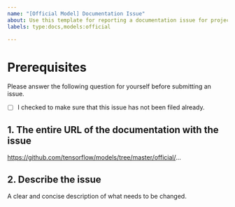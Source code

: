 ```yaml
---
name: "[Official Model] Documentation Issue"
about: Use this template for reporting a documentation issue for projects under the “official” folder
labels: type:docs,models:official

---
```


# Prerequisites

Please answer the following question for yourself before submitting an issue.

- [ ] I checked to make sure that this issue has not been filed already.

## 1. The entire URL of the documentation with the issue

https://github.com/tensorflow/models/tree/master/official/...

## 2. Describe the issue

A clear and concise description of what needs to be changed.
